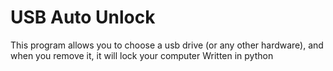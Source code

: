 # USB Auto Unlock
This program allows you to choose a usb drive (or any other hardware), and when you remove it, it will lock your computer
Written in python
